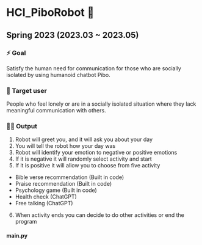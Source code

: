 # HCI_PiboRobot 🤖

## Spring 2023 (2023.03 ~ 2023.05)
###
### ⚡️ Goal 
Satisfy the human need for communication for those who are socially isolated by using humanoid chatbot Pibo.
### 👤 Target user 
People who feel lonely or are in a socially isolated situation where they lack meaningful communication with others.

### 🤛🏻 Output 
1. Robot will greet you, and it will ask you about your day
2. You will tell the robot how your day was
3. Robot will identify your emotion to negative or positive emotions 
4. If it is negative it will randomly select activity and start
5. If it is positive it will allow you to choose from five activity
  + Bible verse recommendation (Built in code)
  + Praise recommendation (Built in code)
  + Psychology game (Built in code) 
  + Health check (ChatGPT)
  + Free talking (ChatGPT)
6. When activity ends you can decide to do other activities or end the program

#### main.py
